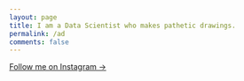 ```yaml
---
layout: page
title: I am a Data Scientist who makes pathetic drawings.
permalink: /ad
comments: false
---
```



<a target="_blank" href="https://instagram.com/stan.ad" class="btn btn-dark"> Follow me on Instagram &rarr;</a>